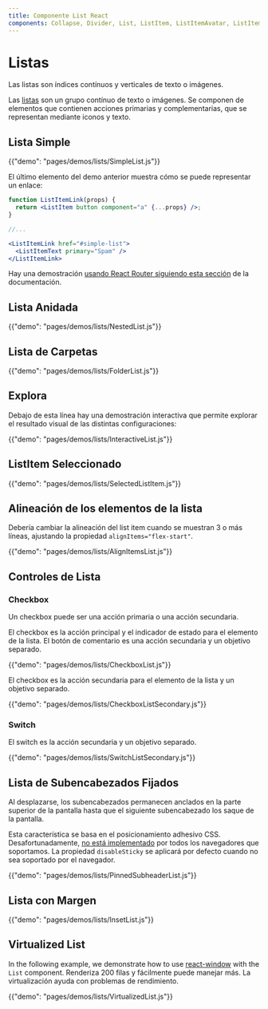 ```yaml
---
title: Componente List React
components: Collapse, Divider, List, ListItem, ListItemAvatar, ListItemIcon, ListItemSecondaryAction, ListItemText, ListSubheader
---
```

# Listas

<p class="description">Las listas son índices contínuos y verticales de texto o imágenes.</p>

Las [listas](https://material.io/design/components/lists.html) son un grupo contínuo de texto o imágenes. Se componen de elementos que contienen acciones primarias y complementarias, que se representan mediante iconos y texto.

## Lista Simple

{{"demo": "pages/demos/lists/SimpleList.js"}}

El último elemento del demo anterior muestra cómo se puede representar un enlace:

```jsx
function ListItemLink(props) {
  return <ListItem button component="a" {...props} />;
}

//...

<ListItemLink href="#simple-list">
  <ListItemText primary="Spam" />
</ListItemLink>
```

Hay una demostración [usando React Router siguiendo esta sección](/guides/composition/#react-router) de la documentación.

## Lista Anidada

{{"demo": "pages/demos/lists/NestedList.js"}}

## Lista de Carpetas

{{"demo": "pages/demos/lists/FolderList.js"}}

## Explora

Debajo de esta línea hay una demostración interactiva que permite explorar el resultado visual de las distintas configuraciones:

{{"demo": "pages/demos/lists/InteractiveList.js"}}

## ListItem Seleccionado

{{"demo": "pages/demos/lists/SelectedListItem.js"}}

## Alineación de los elementos de la lista

Debería cambiar la alineación del list item cuando se muestran 3 o más líneas, ajustando la propiedad `alignItems="flex-start"`.

{{"demo": "pages/demos/lists/AlignItemsList.js"}}

## Controles de Lista

### Checkbox

Un checkbox puede ser una acción primaria o una acción secundaria.

El checkbox es la acción principal y el indicador de estado para el elemento de la lista. El botón de comentario es una acción secundaria y un objetivo separado.

{{"demo": "pages/demos/lists/CheckboxList.js"}}

El checkbox es la acción secundaria para el elemento de la lista y un objetivo separado.

{{"demo": "pages/demos/lists/CheckboxListSecondary.js"}}

### Switch

El switch es la acción secundaria y un objetivo separado.

{{"demo": "pages/demos/lists/SwitchListSecondary.js"}}

## Lista de Subencabezados Fijados

Al desplazarse, los subencabezados permanecen anclados en la parte superior de la pantalla hasta que el siguiente subencabezado los saque de la pantalla.

Esta característica se basa en el posicionamiento adhesivo CSS. Desafortunadamente, [no está implementado](https://caniuse.com/#search=sticky) por todos los navegadores que soportamos. La propiedad `disableSticky` se aplicará por defecto cuando no sea soportado por el navegador.

{{"demo": "pages/demos/lists/PinnedSubheaderList.js"}}

## Lista con Margen

{{"demo": "pages/demos/lists/InsetList.js"}}

## Virtualized List

In the following example, we demonstrate how to use [react-window](https://github.com/bvaughn/react-window) with the `List` component. Renderiza 200 filas y fácilmente puede manejar más. La virtualización ayuda con problemas de rendimiento.

{{"demo": "pages/demos/lists/VirtualizedList.js"}}